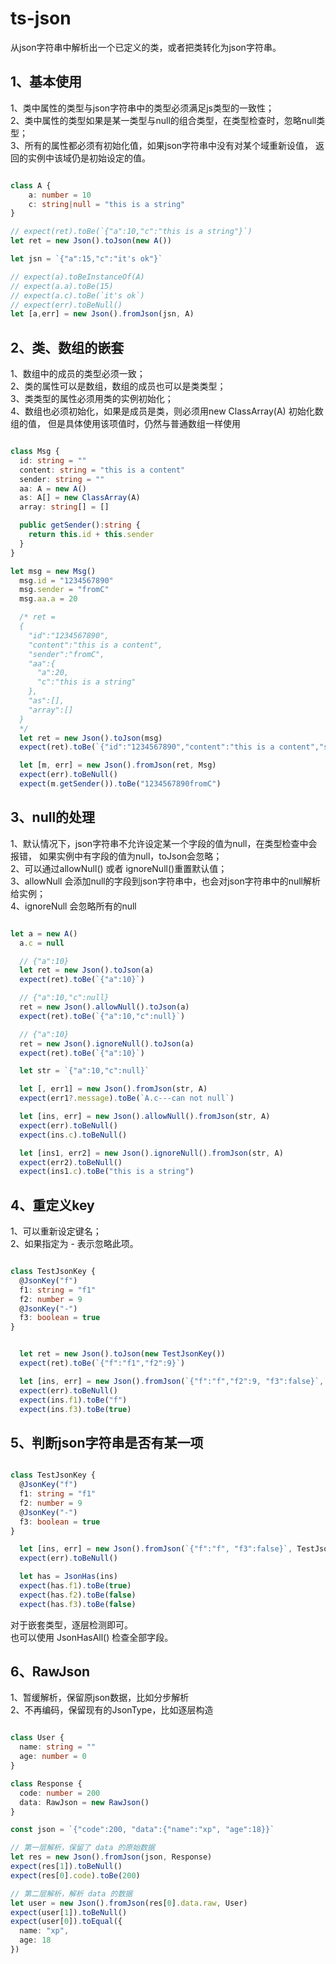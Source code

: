 # ts-json
从json字符串中解析出一个已定义的类，或者把类转化为json字符串。

## 1、基本使用
1、类中属性的类型与json字符串中的类型必须满足js类型的一致性；    
2、类中属性的类型如果是某一类型与null的组合类型，在类型检查时，忽略null类型；  
3、所有的属性都必须有初始化值，如果json字符串中没有对某个域重新设值，
返回的实例中该域仍是初始设定的值。

```typescript

class A {
    a: number = 10
    c: string|null = "this is a string"
}

// expect(ret).toBe(`{"a":10,"c":"this is a string"}`)
let ret = new Json().toJson(new A())

let jsn = `{"a":15,"c":"it's ok"}`

// expect(a).toBeInstanceOf(A)
// expect(a.a).toBe(15)
// expect(a.c).toBe(`it's ok`)
// expect(err).toBeNull()
let [a,err] = new Json().fromJson(jsn, A)


```

## 2、类、数组的嵌套
1、数组中的成员的类型必须一致；   
2、类的属性可以是数组，数组的成员也可以是类类型；   
3、类类型的属性必须用类的实例初始化；   
4、数组也必须初始化，如果是成员是类，则必须用new ClassArray(A) 初始化数组的值，
但是具体使用该项值时，仍然与普通数组一样使用   


```typescript

class Msg {
  id: string = ""
  content: string = "this is a content"
  sender: string = ""
  aa: A = new A()
  as: A[] = new ClassArray(A)
  array: string[] = []

  public getSender():string {
    return this.id + this.sender
  }
}

let msg = new Msg()
  msg.id = "1234567890"
  msg.sender = "fromC"
  msg.aa.a = 20

  /* ret = 
  {
    "id":"1234567890",
    "content":"this is a content",
    "sender":"fromC",
    "aa":{
      "a":20,
      "c":"this is a string"
    },
    "as":[],
    "array":[]
  }
  */
  let ret = new Json().toJson(msg)
  expect(ret).toBe(`{"id":"1234567890","content":"this is a content","sender":"fromC","aa":{"a":20,"c":"this is a string"},"as":[],"array":[]}`)

  let [m, err] = new Json().fromJson(ret, Msg)
  expect(err).toBeNull()
  expect(m.getSender()).toBe("1234567890fromC")

```

## 3、null的处理
1、默认情况下，json字符串不允许设定某一个字段的值为null，在类型检查中会报错，
如果实例中有字段的值为null，toJson会忽略；  
2、可以通过allowNull() 或者 ignoreNull()重置默认值；  
3、allowNull 会添加null的字段到json字符串中，也会对json字符串中的null解析给实例；   
4、ignoreNull 会忽略所有的null

```typescript

let a = new A()
  a.c = null

  // {"a":10}
  let ret = new Json().toJson(a)
  expect(ret).toBe(`{"a":10}`)

  // {"a":10,"c":null}
  ret = new Json().allowNull().toJson(a)
  expect(ret).toBe(`{"a":10,"c":null}`)

  // {"a":10}
  ret = new Json().ignoreNull().toJson(a)
  expect(ret).toBe(`{"a":10}`)

  let str = `{"a":10,"c":null}`

  let [, err1] = new Json().fromJson(str, A)
  expect(err1?.message).toBe(`A.c---can not null`)

  let [ins, err] = new Json().allowNull().fromJson(str, A)
  expect(err).toBeNull()
  expect(ins.c).toBeNull()

  let [ins1, err2] = new Json().ignoreNull().fromJson(str, A)
  expect(err2).toBeNull()
  expect(ins1.c).toBe("this is a string")

```

## 4、重定义key
1、可以重新设定键名；   
2、如果指定为 - 表示忽略此项。   

```typescript

class TestJsonKey {
  @JsonKey("f")
  f1: string = "f1"
  f2: number = 9
  @JsonKey("-")
  f3: boolean = true
}


  let ret = new Json().toJson(new TestJsonKey())
  expect(ret).toBe(`{"f":"f1","f2":9}`)

  let [ins, err] = new Json().fromJson(`{"f":"f","f2":9, "f3":false}`, TestJsonKey)
  expect(err).toBeNull()
  expect(ins.f1).toBe("f")
  expect(ins.f3).toBe(true)

```

## 5、判断json字符串是否有某一项

```typescript

class TestJsonKey {
  @JsonKey("f")
  f1: string = "f1"
  f2: number = 9
  @JsonKey("-")
  f3: boolean = true
}

  let [ins, err] = new Json().fromJson(`{"f":"f", "f3":false}`, TestJsonKey)
  expect(err).toBeNull()

  let has = JsonHas(ins)
  expect(has.f1).toBe(true)
  expect(has.f2).toBe(false)
  expect(has.f3).toBe(false)

```
对于嵌套类型，逐层检测即可。   
也可以使用 JsonHasAll() 检查全部字段。

## 6、RawJson    
1、暂缓解析，保留原json数据，比如分步解析   
2、不再编码，保留现有的JsonType，比如逐层构造
```typescript

class User {
  name: string = ""
  age: number = 0
}

class Response {
  code: number = 200
  data: RawJson = new RawJson()
}

const json = `{"code":200, "data":{"name":"xp", "age":18}}`

// 第一层解析，保留了 data 的原始数据
let res = new Json().fromJson(json, Response)
expect(res[1]).toBeNull()
expect(res[0].code).toBe(200)

// 第二层解析，解析 data 的数据
let user = new Json().fromJson(res[0].data.raw, User)
expect(user[1]).toBeNull()
expect(user[0]).toEqual({
  name: "xp",
  age: 18
})

```

